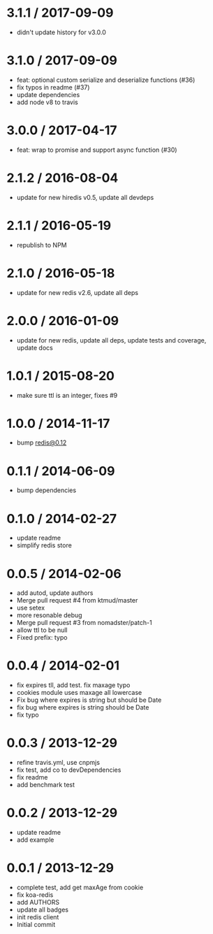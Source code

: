 
3.1.1 / 2017-09-09
==================

  * didn't update history for v3.0.0

3.1.0 / 2017-09-09
==================

  * feat: optional custom serialize and deserialize functions (#36)
  * fix typos in readme (#37)
  * update dependencies
  * add node v8 to travis

3.0.0 / 2017-04-17
==================

  * feat: wrap to promise and support async function (#30)

2.1.2 / 2016-08-04
==================

  * update for new hiredis v0.5, update all devdeps

2.1.1 / 2016-05-19
==================

  * republish to NPM

2.1.0 / 2016-05-18
==================

  * update for new redis v2.6, update all deps

2.0.0 / 2016-01-09
==================

  * update for new redis, update all deps, update tests and coverage, update docs

1.0.1 / 2015-08-20
==================

  * make sure ttl is an integer, fixes #9

1.0.0 / 2014-11-17
==================

  * bump redis@0.12

0.1.1 / 2014-06-09
==================

  * bump dependencies

0.1.0 / 2014-02-27
==================

  * update readme
  *  simplify redis store

0.0.5 / 2014-02-06
==================

  * add autod, update authors
  * Merge pull request #4 from ktmud/master
  * use setex
  * more resonable debug
  * Merge pull request #3 from nomadster/patch-1
  * allow ttl to be null
  * Fixed prefix: typo

0.0.4 / 2014-02-01
==================

  * fix expires tll, add test. fix maxage typo
  * cookies module uses maxage all lowercase
  * Fix bug where expires is string but should be Date
  * fix bug where expires is string should be Date
  * fix typo

0.0.3 / 2013-12-29
==================

  * refine travis.yml, use cnpmjs
  * fix test, add co to devDependencies
  * fix readme
  * add benchmark test

0.0.2 / 2013-12-29
==================

  * update readme
  * add example

0.0.1 / 2013-12-29
==================

  * complete test, add get maxAge from cookie
  * fix koa-redis
  * add AUTHORS
  * update all badges
  * init redis client
  * Initial commit
